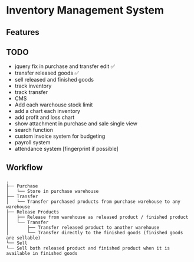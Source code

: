# Inventory Management System

## Features

## TODO
* jquery fix in purchase and transfer edit ✅
* transfer released goods ✅
* sell released and finished goods
* track inventory
* track transfer
* CMS
* Add each warehouse stock limit
* add a chart each inventory
* add profit and loss chart
* show attachment in purchase and sale single view
* search function
* custom invoice system for budgeting
* payroll system
* attendance system [fingerprint if possible]


## Workflow

```
.
├── Purchase
│   └── Store in purchase warehouse
├── Transfer
│   └── Transfer purchased products from purchase warehouse to any warehouse
├── Release Products
│   ├── Release from warehouse as released product / finished product
│   └── Transfer
│       ├── Transfer released product to another warehouse
│       └── Transfer directly to the finished goods (finished goods are sellable)
└── Sell  
└── Sell both released product and finished product when it is available in finished goods
```


